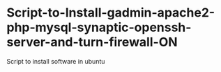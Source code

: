 # Script-to-Install-gadmin-apache2-php-mysql-synaptic-openssh-server-and-turn-firewall-ON
Script  to install software in ubuntu 
